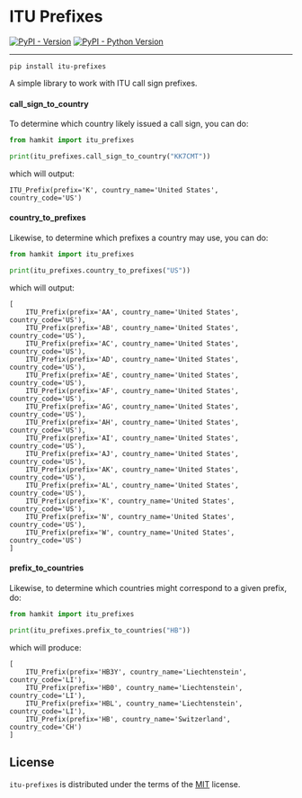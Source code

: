 # ITU Prefixes

[![PyPI - Version](https://img.shields.io/pypi/v/itu-prefixes.svg)](https://pypi.org/project/itu-prefixes)
[![PyPI - Python Version](https://img.shields.io/pypi/pyversions/itu-prefixes.svg)](https://pypi.org/project/itu-prefixes)

-----

```console
pip install itu-prefixes
```

A simple library to work with ITU call sign prefixes.

#### call\_sign\_to\_country
To determine which country likely issued a call sign, you can do:

```python
from hamkit import itu_prefixes

print(itu_prefixes.call_sign_to_country("KK7CMT"))
```

which will output:

```
ITU_Prefix(prefix='K', country_name='United States', country_code='US')
```

#### country\_to\_prefixes
Likewise, to determine which prefixes a country may use, you can do:

```python
from hamkit import itu_prefixes

print(itu_prefixes.country_to_prefixes("US"))
```

which will output:

```
[
    ITU_Prefix(prefix='AA', country_name='United States', country_code='US'),
    ITU_Prefix(prefix='AB', country_name='United States', country_code='US'),
    ITU_Prefix(prefix='AC', country_name='United States', country_code='US'),
    ITU_Prefix(prefix='AD', country_name='United States', country_code='US'),
    ITU_Prefix(prefix='AE', country_name='United States', country_code='US'),
    ITU_Prefix(prefix='AF', country_name='United States', country_code='US'),
    ITU_Prefix(prefix='AG', country_name='United States', country_code='US'),
    ITU_Prefix(prefix='AH', country_name='United States', country_code='US'),
    ITU_Prefix(prefix='AI', country_name='United States', country_code='US'),
    ITU_Prefix(prefix='AJ', country_name='United States', country_code='US'),
    ITU_Prefix(prefix='AK', country_name='United States', country_code='US'),
    ITU_Prefix(prefix='AL', country_name='United States', country_code='US'),
    ITU_Prefix(prefix='K', country_name='United States', country_code='US'),
    ITU_Prefix(prefix='N', country_name='United States', country_code='US'),
    ITU_Prefix(prefix='W', country_name='United States', country_code='US')
]
```

#### prefix\_to\_countries
Likewise, to determine which countries might correspond to a given prefix, do:

```python
from hamkit import itu_prefixes

print(itu_prefixes.prefix_to_countries("HB"))
```

which will produce:

```
[
    ITU_Prefix(prefix='HB3Y', country_name='Liechtenstein', country_code='LI'),
    ITU_Prefix(prefix='HB0', country_name='Liechtenstein', country_code='LI'),
    ITU_Prefix(prefix='HBL', country_name='Liechtenstein', country_code='LI'),
    ITU_Prefix(prefix='HB', country_name='Switzerland', country_code='CH')
]
```


## License

`itu-prefixes` is distributed under the terms of the [MIT](https://spdx.org/licenses/MIT.html) license.
